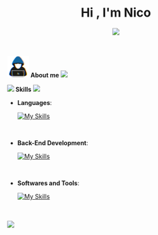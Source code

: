 <h1 align="center"><b>Hi , I'm Nico </b></h1>
<!--  -->
<p align="center">
  <a href="https://github.com/DenverCoder1/readme-typing-svg"><img src="https://readme-typing-svg.herokuapp.com?font=Time+New+Roman&color=cyan&size=25&center=true&vCenter=true&width=600&height=100&lines=1%+better+every+day..<3;++Back-End+Developer,;Software+Engineer+Student,;Active+Learner/Researcher,"></a>
</p>


<br>



	
<picture><img src = "https://github.com/0xAbdulKhalid/0xAbdulKhalid/raw/main/assets/mdImages/about_me.gif" width = 50px></picture> **About me**
<img src="https://user-images.githubusercontent.com/73097560/115834477-dbab4500-a447-11eb-908a-139a6edaec5c.gif">
<br>


<img src="https://media2.giphy.com/media/QssGEmpkyEOhBCb7e1/giphy.gif?cid=ecf05e47a0n3gi1bfqntqmob8g9aid1oyj2wr3ds3mg700bl&rid=giphy.gif" width ="25"><b> Skills</b>
<img src="https://user-images.githubusercontent.com/73097560/115834477-dbab4500-a447-11eb-908a-139a6edaec5c.gif">
<br>

<p align="center">


- **Languages**:

	[![My Skills](https://skillicons.dev/icons?i=java,python,c&perline=3)](https://skillicons.dev)
    

<br>   
    
- **Back-End Development**:

   [![My Skills](https://skillicons.dev/icons?i=spring,mysql,postgres&perline=3)](https://skillicons.dev)

<br>


- **Softwares and Tools**:

    [![My Skills](https://skillicons.dev/icons?i=vscode,git,github,maven,docker,postman&perline=6)](https://skillicons.dev) 


</p>

<br>
<br>
<img src="https://user-images.githubusercontent.com/73097560/115834477-dbab4500-a447-11eb-908a-139a6edaec5c.gif">
<br>
<br>
